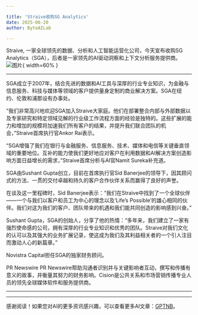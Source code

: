 ```yaml
---

title: 'Straive收购SG Analytics'
date: 2025-06-20
author: ByteAILab

---
```


Straive, 一家全球领先的数据、分析和人工智能运营化公司，今天宣布收购SG Analytics（SGA），后者是一家领先的AI驱动洞察和上下文分析服务提供商。![图片](https://ai-techpark.com/wp-content/uploads/Straive-Acquires.jpg){ width=60% }

---
SGA成立于2007年，结合先进的数据和AI工具与深厚的行业专业知识，为金融与信息服务、科技与媒体等领域的客户提供量身定制的商业解决方案。SGA在纽约、伦敦和浦那设有办事处。

“我们非常高兴地欢迎SGA加入Straive大家庭。他们在部署整合内部与外部数据以及专家研究和特定领域见解的行业级工作流程方面的经验是独特的。这些扩展的能力和增加的规模将加速我们所有客户的结果，并提升我们联合团队的机会，”Straive首席执行官Ankor Rai表示。

“SGA增强了我们在银行与金融服务、信息服务、技术、媒体和电信等关键垂直领域的重要地位。互补的能力使我们更好地应对客户在利用数据和AI解决方案创造影响方面日益增长的需求，”Straive首席分析与AI官Namit Sureka补充道。

SGA由Sushant Gupta创立，目前在首席执行官Sid Banerjee的领导下，因其顾问式的方法、一贯的交付卓越和持久的客户合作伙伴关系而赢得了良好的声誉。 

在谈及这一里程碑时，Sid Banerjee表示：“我们在Straive中找到了一个全球伙伴——一个与我们以客户和员工为中心的理念以及‘Life’s Possible’的雄心相同的伙伴。我们对这为我们的客户、团队带来的机遇和我们能共同创造的影响感到兴奋。”

Sushant Gupta，SGA的创始人，分享了他的热情：“多年来，我们建立了一家有强烈使命感的公司，拥有深厚的行业专业知识和优秀的团队。Straive对我们文化的认可以及其强大的业务扩展记录，使这成为我们及其利益相关者的一个引人注目而激动人心的新篇章。”

Novistra Capital担任SGA的独家财务顾问。

PR Newswire PR Newswire帮助沟通者识别并与关键影响者互动，撰写和传播有意义的故事，并衡量其努力的财务影响。Cision是公共关系和市场营销传播专业人员的领先全球媒体软件和服务提供商。

---
---
感谢阅读！如果您对AI的更多资讯感兴趣，可以查看更多AI文章：[GPTNB](https://gptnb.com)。